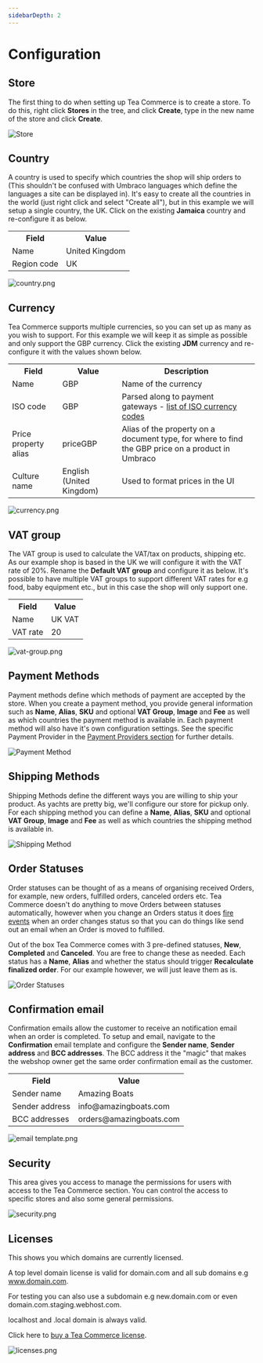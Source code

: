 ```yaml
---
sidebarDepth: 2
---
```

# Configuration

## Store

The first thing to do when setting up Tea Commerce is to create a store. To do this, right click **Stores** in the tree, and click **Create**, type in the new name of the store and click **Create**.

![Store](/img/store.png)

## Country

A country is used to specify which countries the shop will ship orders to (This shouldn't be confused with Umbraco languages which define the languages a site can be displayed in). It's easy to create all the countries in the world (just right click and select "Create all"), but in this example we will setup a single country, the UK. Click on the existing **Jamaica** country and re-configure it as below.

<table>
	<tr>
		<th>Field</th>
		<th>Value</th>
	</tr>
	<tr>
		<td>Name</td>
		<td>United Kingdom</td>
	</tr>
	<tr>
		<td>Region code</td>
		<td>UK</td>
	</tr>
</table>

![country.png](/img/973ee1d-country.png)

## Currency

Tea Commerce supports multiple currencies, so you can set up as many as you wish to support. For this example we will keep it as simple as possible and only support the GBP currency. Click the existing **JDM** currency and re-configure it with the values shown below.

<table>
	<tr>
		<th>Field</th>
		<th>Value</th>
		<th>Description</th>
	</tr>
	<tr>
		<td>Name</td>
		<td>GBP</td>
		<td>Name of the currency</td>
	</tr>
	<tr>
		<td>ISO code</td>
		<td>GBP</td>
		<td>Parsed along to payment gateways - <a href="https://en.wikipedia.org/wiki/ISO_4217#Active_codes" target="_blank">list of ISO currency codes</a></td>
	</tr>
	<tr>
		<td>Price property alias</td>
		<td>priceGBP</td>
		<td>Alias of the property on a document type, for where to find the GBP price on a product in Umbraco</td>
	</tr>
	<tr>
		<td>Culture name</td>
		<td>English (United Kingdom)</td>
		<td>Used to format prices in the UI</td>
	</tr>
</table>

![currency.png](/img/093b15d-currency.png)

## VAT group

The VAT group is used to calculate the VAT/tax on products, shipping etc. As our example shop is based in the UK we will configure it with the VAT rate of 20%. Rename the **Default VAT group** and configure it as below. It's possible to have multiple VAT groups to support different VAT rates for e.g food, baby equipment etc., but in this case the shop will only support one.

<table>
	<tr>
		<th>Field</th>
		<th>Value</th>
	</tr>
	<tr>
		<td>Name</td>
		<td>UK VAT</td>
	</tr>
	<tr>
		<td>VAT rate</td>
		<td>20</td>
	</tr>
</table>

![vat-group.png](/img/cb452cd-vat-group.png)

## Payment Methods

Payment methods define which methods of payment are accepted by the store. When you create a payment method, you provide general information such as **Name**, **Alias**, **SKU** and optional **VAT Group**, **Image** and **Fee** as well as which countries the payment method is available in. Each payment method will also have it's own configuration settings. See the specific Payment Provider in the [Payment Providers section](../../payment-providers/) for further details.

![Payment Method](/img/payment-method.png)

## Shipping Methods

Shipping Methods define the different ways you are willing to ship your product. As yachts are pretty big, we'll configure our store for pickup only. For each shipping method you can define a **Name**, **Alias**, **SKU** and optional **VAT Group**, **Image** and **Fee** as well as which countries the shipping method is available in.

![Shipping Method](/img/shipping-method.png)

## Order Statuses

Order statuses can be thought of as a means of organising  received Orders, for example, new orders, fulfilled orders, canceled orders etc. Tea Commerce doesn't do anything to move Orders between statuses automatically, however when you change an Orders status it does [fire events](../../api/events/#notificationcenter) when an order changes status so that you can do things like send out an email when an Order is moved to fulfilled.

Out of the box Tea Commerce comes with 3 pre-defined statuses, **New**, **Completed** and **Canceled**. You are free to change these as needed. Each status has a **Name**, **Alias** and whether the status should trigger **Recalculate finalized order**. For our example however, we will just leave them as is.

![Order Statuses](/img/order-statuses.png)

## Confirmation email

Confirmation emails allow the customer to receive an notification email when an order is completed. To setup and email, navigate to the **Confirmation** email template and configure the **Sender name**, **Sender address** and **BCC addresses**. The BCC address it the "magic" that makes the webshop owner get the same order confirmation email as the customer.

<table>
	<tr>
		<th>Field</th>
		<th>Value</th>
	</tr>
	<tr>
		<td>Sender name</td>
		<td>Amazing Boats</td>
	</tr>
	<tr>
		<td>Sender address</td>
		<td>info@amazingboats.com</td>
	</tr>
	<tr>
		<td>BCC addresses</td>
		<td>orders@amazingboats.com</td>
	</tr>
</table>

![email template.png](/img/7140923-email_template.png)

## Security

This area gives you access to manage the permissions for users with access to the Tea Commerce section. You can control the access to specific stores and also some general permissions.

![security.png](/img/37b6cd8-security.png)

## Licenses 

This shows you which domains are currently licensed.

A top level domain license is valid for domain.com and all sub domains e.g www.domain.com.

For testing you can also use a subdomain e.g new.domain.com or even domain.com.staging.webhost.com.

localhost and .local domain is always valid.

Click here to [buy a Tea Commerce license](https://teacommerce.net/).

![licenses.png](/img/0340ffa-licenses.png)
